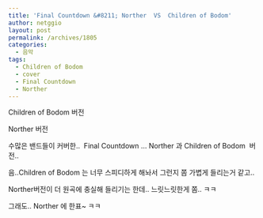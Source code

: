 ```yaml
---
title: 'Final Countdown &#8211; Norther  VS  Children of Bodom'
author: netggio
layout: post
permalink: /archives/1805
categories:
  - 음악
tags:
  - Children of Bodom
  - cover
  - Final Countdown
  - Norther
---
```

  
  
  
Children of Bodom 버전  
  
  
  
  
Norther 버전   
  
수많은 밴드들이 커버한..&nbsp; Final Countdown &#8230; Norther 과 Children of Bodom&nbsp; 버전..  
  
음..Children of Bodom 는 너무 스피디하게 해놔서 그런지 쫌 가볍게 들리는거 같고..   
  
Norther버전이 더 원곡에 충실해 들리기는 한데.. 느릿느릿한게 쫌.. ㅋㅋ  
  
그래도.. Norther 에 한표~ ㅋㅋ